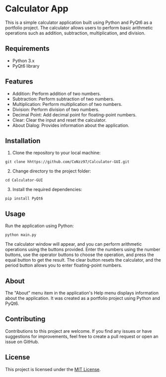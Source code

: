 # Calculator App

This is a simple calculator application built using Python and PyQt6 as a portfolio project. The calculator allows users to perform basic arithmetic operations such as addition, subtraction, multiplication, and division.

## Requirements

- Python 3.x
- PyQt6 library

## Features

- Addition: Perform addition of two numbers.
- Subtraction: Perform subtraction of two numbers.
- Multiplication: Perform multiplication of two numbers.
- Division: Perform division of two numbers.
- Decimal Point: Add decimal point for floating-point numbers.
- Clear: Clear the input and reset the calculator.
- About Dialog: Provides information about the application.

## Installation

1. Clone the repository to your local machine:

```
git clone hhttps://github.com/CoNzz97/Calculator-GUI.git
```

2. Change directory to the project folder:

```
cd Calculator-GUI
```

3. Install the required dependencies:

```
pip install PyQt6
```

## Usage

Run the application using Python:

```
python main.py
```

The calculator window will appear, and you can perform arithmetic operations using the buttons provided. Enter the numbers using the number buttons, use the operator buttons to choose the operation, and press the equal button to get the result. The clear button resets the calculator, and the period button allows you to enter floating-point numbers.

## About

The "About" menu item in the application's Help menu displays information about the application. It was created as a portfolio project using Python and PyQt6.

## Contributing

Contributions to this project are welcome. If you find any issues or have suggestions for improvements, feel free to create a pull request or open an issue on GitHub.

## License

This project is licensed under the [MIT License](LICENSE).
